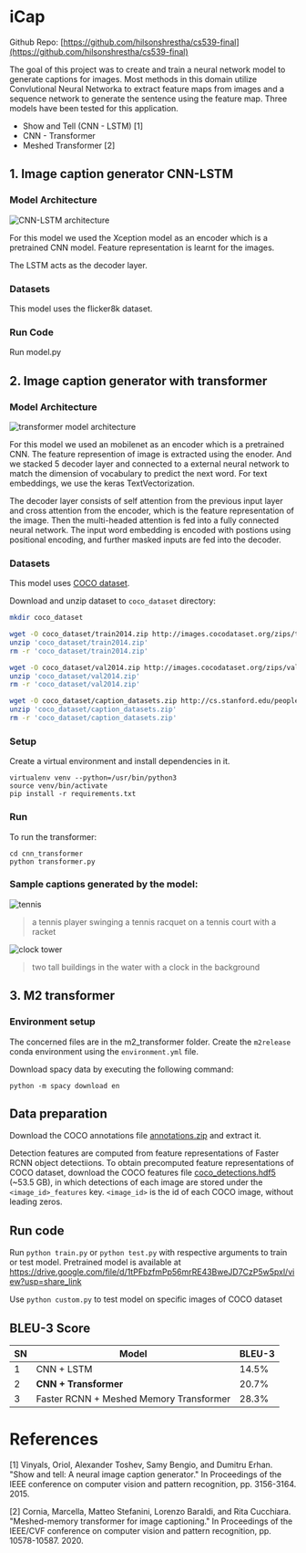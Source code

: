 
# iCap

Github Repo: [https://github.com/hilsonshrestha/cs539-final](https://github.com/hilsonshrestha/cs539-final)

The goal of this project was to create and train a neural network model to generate captions for images. 
Most methods in this domain utilize Convlutional Neural Networka to extract feature maps from images and a sequence network to generate the sentence using the feature map. Three models have been tested for this application.
- Show and Tell (CNN - LSTM) [1] 
- CNN - Transformer
- Meshed Transformer [2]

## 1. Image caption generator CNN-LSTM

### Model Architecture
![CNN-LSTM architecture](./images/cnn-lstm.PNG)

For this model we used the Xception model as an encoder which is a pretrained CNN model. Feature representation is learnt for the images. 

The LSTM acts as the decoder layer. 

### Datasets

This model uses the flicker8k dataset.

### Run Code
Run model.py
## 2. Image caption generator with transformer

### Model Architecture

![transformer model architecture](./images/transformer-model.png)

For this model we used an mobilenet as an encoder which is a pretrained CNN. The feature represention of image is extracted using the enoder. And we stacked 5 decoder layer and connected to a external neural network to match the dimension of vocabulary to predict the next word. For text embeddings, we use the keras TextVectorization.

The decoder layer consists of self attention from the previous input layer and cross attention from the encoder, which is the feature representation of the image. Then the multi-headed attention is fed into a fully connected neural network. The input word embedding is encoded with postions using positional encoding, and further masked inputs are fed into the decoder.

### Datasets

This model uses [COCO dataset](https://cocodataset.org/).

Download and unzip dataset to `coco_dataset` directory:

```sh
mkdir coco_dataset

wget -O coco_dataset/train2014.zip http://images.cocodataset.org/zips/train2014.zip
unzip 'coco_dataset/train2014.zip'
rm -r 'coco_dataset/train2014.zip'

wget -O coco_dataset/val2014.zip http://images.cocodataset.org/zips/val2014.zip
unzip 'coco_dataset/val2014.zip'
rm -r 'coco_dataset/val2014.zip'

wget -O coco_dataset/caption_datasets.zip http://cs.stanford.edu/people/karpathy/deepimagesent/caption_datasets.zip
unzip 'coco_dataset/caption_datasets.zip'
rm -r 'coco_dataset/caption_datasets.zip'
```

### Setup

Create a virtual environment and install dependencies in it.

```
virtualenv venv --python=/usr/bin/python3
source venv/bin/activate
pip install -r requirements.txt
```

### Run

To run the transformer:
```
cd cnn_transformer
python transformer.py
```

### Sample captions generated by the model:

![tennis](./images/tennis.png)
> a tennis player swinging a tennis racquet on a tennis court with a racket

![clock tower](./images/clock-tower.png)
> two tall buildings in the water with a clock in the background



## 3. M2 transformer
### Environment setup

The concerned files are in the m2_transformer folder. Create the `m2release` conda environment using the `environment.yml` file.

Download spacy data by executing the following command:
```
python -m spacy download en
```
## Data preparation

Download the COCO annotations file [annotations.zip](https://drive.google.com/file/d/1i8mqKFKhqvBr8kEp3DbIh9-9UNAfKGmE/view?usp=sharing) and extract it.

Detection features are computed from feature representations of Faster RCNN object detectiions. To obtain precomputed feature representations of COCO dataset, download the COCO features file [coco_detections.hdf5](https://drive.google.com/open?id=1MV6dSnqViQfyvgyHrmAT_lLpFbkzp3mx) (~53.5 GB), in which detections of each image are stored under the `<image_id>_features` key. `<image_id>` is the id of each COCO image, without leading zeros.

## Run code
Run `python train.py` or `python test.py` with respective arguments to train or test model. Pretrained model is available at https://drive.google.com/file/d/1tPFbzfmPp56mrRE43BweJD7CzP5w5pxl/view?usp=share_link

Use `python custom.py` to test model on specific images of COCO dataset



## BLEU-3 Score

| SN  | Model                                   | BLEU-3 |
|-----|-----------------------------------------|--------|
|  1  | CNN + LSTM                              | 14.5%  |
|  2  | **CNN + Transformer**                   | 20.7%  |
|  3  | Faster RCNN + Meshed Memory Transformer | 28.3%  |

# References

[1] Vinyals, Oriol, Alexander Toshev, Samy Bengio, and Dumitru Erhan. "Show and tell: A neural image caption generator." In Proceedings of the IEEE conference on computer vision and pattern recognition, pp. 3156-3164. 2015.

[2] Cornia, Marcella, Matteo Stefanini, Lorenzo Baraldi, and Rita Cucchiara. "Meshed-memory transformer for image captioning." In Proceedings of the IEEE/CVF conference on computer vision and pattern recognition, pp. 10578-10587. 2020.
